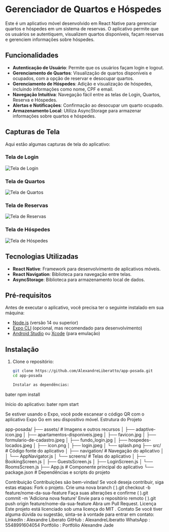 # Gerenciador de Quartos e Hóspedes

Este é um aplicativo móvel desenvolvido em React Native para gerenciar quartos e hóspedes em um sistema de reservas. O aplicativo permite que os usuários se autentiquem, visualizem quartos disponíveis, façam reservas e gerenciem informações sobre hóspedes.

## Funcionalidades

- **Autenticação de Usuário**: Permite que os usuários façam login e logout.
- **Gerenciamento de Quartos**: Visualização de quartos disponíveis e ocupados, com a opção de reservar e desocupar quartos.
- **Gerenciamento de Hóspedes**: Adição e visualização de hóspedes, incluindo informações como nome, CPF e email.
- **Navegação Intuitiva**: Navegação fácil entre as telas de Login, Quartos, Reserva e Hóspedes.
- **Alertas e Notificações**: Confirmação ao desocupar um quarto ocupado.
- **Armazenamento Local**: Utiliza AsyncStorage para armazenar informações sobre quartos e hóspedes.

## Capturas de Tela

Aqui estão algumas capturas de tela do aplicativo:

### Tela de Login
![Tela de Login](./assets/login.jpg)

### Tela de Quartos
![Tela de Quartos](./assets/apartamentos-disponiveis.jpg)

### Tela de Reservas
![Tela de Reservas](./assets/formulario-de-cadastro.jpg)

### Tela de Hóspedes
![Tela de Hóspedes](./assets/hospedes-locados.jpg)

## Tecnologias Utilizadas

- **React Native**: Framework para desenvolvimento de aplicativos móveis.
- **React Navigation**: Biblioteca para navegação entre telas.
- **AsyncStorage**: Biblioteca para armazenamento local de dados.

## Pré-requisitos

Antes de executar o aplicativo, você precisa ter o seguinte instalado em sua máquina:

- [Node.js](https://nodejs.org/) (versão 14 ou superior)
- [Expo CLI](https://docs.expo.dev/get-started/installation/) (opcional, mas recomendado para desenvolvimento)
- [Android Studio](https://developer.android.com/studio) ou [Xcode](https://developer.apple.com/xcode/) (para emulação)

## Instalação

1. Clone o repositório:
   ```bash
   git clone https://github.com/AlexandreLiberatto/app-posada.git
   cd app-posada

   Instalar as dependências:
bater
npm install

Início do aplicativo:
bater
npm start

Se estiver usando o Expo, você pode escanear o código QR com o aplicativo Expo Go em seu dispositivo móvel.
Estrutura do Projeto

app-posada/
├── assets/               # Imagens e outros recursos
│   ├── adaptive-icon.jpg
│   ├── apartamentos-disponiveis.jpeg
│   ├── favicon.jpg
│   ├── formulario-de-cadastro.jpeg
│   ├── fundo_login.jpg
│   ├── hospedes-locados.jpeg
│   ├── icon.png
│   ├── login.jpeg
│   └── splash.png
├── src/                  # Código fonte do aplicativo
│   ├── navigation/       # Navegação do aplicativo
│   │   └── AppNavigator.js
│   └── screens/          # Telas do aplicativo
│       ├── BookingScreen.js
│       ├── GuestsScreen.js
│       ├── LoginScreen.js
│       └── RoomsScreen.js
├── App.js                # Componente principal do aplicativo
└── package.json          # Dependências e scripts do projeto

Contribuição
Contribuições são bem-vindas! Se você deseja contribuir, siga estas etapas:
Fork o projeto.
Crie uma nova branch ( ).git checkout -b feature/nome-da-sua-feature
Faça suas alterações e confirme ( ).git commit -m 'Adiciona nova feature'
Envie para o repositório remoto ( ).git push origin feature/nome-da-sua-feature
Abra um Pull Request.
Licença
Este projeto está licenciado sob uma licença do MIT .
Contato
Se você tiver alguma dúvida ou sugestão, sinta-se à vontade para entrar em contato:
LinkedIn : Alexandre Liberato
GitHub : AlexandreLiberatto
WhatsApp : 5548991604054
Portfólio : Portfólio Alexandre Jade
